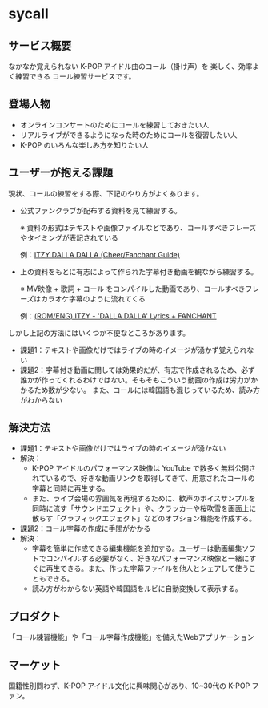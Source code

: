 # sycall

## サービス概要
なかなか覚えられない K-POP アイドル曲のコール（掛け声）を
楽しく、効率よく練習できる
コール練習サービスです。

## 登場人物
* オンラインコンサートのためにコールを練習しておきたい人
* リアルライブができるようになった時のためにコールを復習したい人
* K-POP のいろんな楽しみ方を知りたい人

## ユーザーが抱える課題
現状、コールの練習をする際、下記のやり方がよくあります。
* 公式ファンクラブが配布する資料を見て練習する。

  ※ 資料の形式はテキストや画像ファイルなどであり、コールすべきフレーズやタイミングが表記されている
  
  例：[ITZY DALLA DALLA (Cheer/Fanchant Guide)](https://www.reddit.com/r/ITZY/comments/aq51vv/190213_%EB%8B%AC%EB%9D%BC%EB%8B%AC%EB%9D%BC_dalla_dalla_cheerfanchant_guide/)
* 上の資料をもとに有志によって作られた字幕付き動画を観ながら練習する。

  ※ MV映像 + 歌詞 + コール をコンパイルした動画であり、コールすべきフレーズはカラオケ字幕のように流れてくる
  
  例：[(ROM/ENG) ITZY - 'DALLA DALLA' Lyrics + FANCHANT](https://www.youtube.com/watch?v=9awV8pa5r_0)

しかし上記の方法にはいくつか不便なところがあります。
* 課題1：テキストや画像だけではライブの時のイメージが湧かず覚えられない
* 課題2：字幕付き動画に関しては効果的だが、有志で作成されるため、必ず誰かが作ってくれるわけではない。そもそもこういう動画の作成は労力がかかるため数が少ない。
また、コールには韓国語も混じっているため、読み方がわからない

## 解決方法
* 課題1：テキストや画像だけではライブの時のイメージが湧かない
* 解決：
  * K-POP アイドルのパフォーマンス映像は YouTube で数多く無料公開されているので、好きな動画リンクを取得してきて、用意されたコールの字幕と同時に再生する。
  * また、ライブ会場の雰囲気を再現するために、歓声のボイスサンプルを同時に流す「サウンドエフェクト」や、クラッカーや桜吹雪を画面上に散らす「グラフィックエフェクト」などのオプション機能を作成する。
* 課題2：コール字幕の作成に手間がかかる
* 解決：
  * 字幕を簡単に作成できる編集機能を追加する。ユーザーは動画編集ソフトでコンパイルする必要がなく、好きなパフォーマンス映像と一緒にすぐに再生できる。また、作った字幕ファイルを他人とシェアして使うこともできる。
  * 読み方がわからない英語や韓国語をルビに自動変換して表示する。

## プロダクト
「コール練習機能」や「コール字幕作成機能」を備えたWebアプリケーション

## マーケット
国籍性別問わず、K-POP アイドル文化に興味関心があり、10~30代の K-POP ファン。
